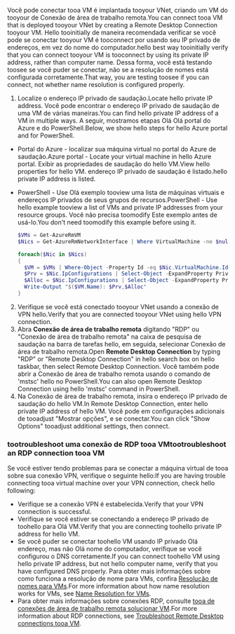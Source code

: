<span data-ttu-id="0bf98-101">Você pode conectar tooa VM é implantada tooyour VNet, criando um VM do tooyour de Conexão de área de trabalho remota.</span><span class="sxs-lookup"><span data-stu-id="0bf98-101">You can connect tooa VM that is deployed tooyour VNet by creating a Remote Desktop Connection tooyour VM.</span></span> <span data-ttu-id="0bf98-102">Hello tooinitially de maneira recomendada verificar se você pode se conectar tooyour VM é tooconnect por usando seu IP privado de endereços, em vez do nome do computador.</span><span class="sxs-lookup"><span data-stu-id="0bf98-102">hello best way tooinitially verify that you can connect tooyour VM is tooconnect by using its private IP address, rather than computer name.</span></span> <span data-ttu-id="0bf98-103">Dessa forma, você está testando toosee se você puder se conectar, não se a resolução de nomes está configurada corretamente.</span><span class="sxs-lookup"><span data-stu-id="0bf98-103">That way, you are testing toosee if you can connect, not whether name resolution is configured properly.</span></span>

1. <span data-ttu-id="0bf98-104">Localize o endereço IP privado de saudação.</span><span class="sxs-lookup"><span data-stu-id="0bf98-104">Locate hello private IP address.</span></span> <span data-ttu-id="0bf98-105">Você pode encontrar o endereço IP privado de saudação de uma VM de várias maneiras.</span><span class="sxs-lookup"><span data-stu-id="0bf98-105">You can find hello private IP address of a VM in multiple ways.</span></span> <span data-ttu-id="0bf98-106">A seguir, mostramos etapas Olá Olá portal do Azure e do PowerShell.</span><span class="sxs-lookup"><span data-stu-id="0bf98-106">Below, we show hello steps for hello Azure portal and for PowerShell.</span></span>

  - <span data-ttu-id="0bf98-107">Portal do Azure - localizar sua máquina virtual no portal do Azure de saudação.</span><span class="sxs-lookup"><span data-stu-id="0bf98-107">Azure portal - Locate your virtual machine in hello Azure portal.</span></span> <span data-ttu-id="0bf98-108">Exibir as propriedades de saudação do hello VM.</span><span class="sxs-lookup"><span data-stu-id="0bf98-108">View hello properties for hello VM.</span></span> <span data-ttu-id="0bf98-109">endereço IP privado de saudação é listado.</span><span class="sxs-lookup"><span data-stu-id="0bf98-109">hello private IP address is listed.</span></span>

  - <span data-ttu-id="0bf98-110">PowerShell - Use Olá exemplo tooview uma lista de máquinas virtuais e endereços IP privados de seus grupos de recursos.</span><span class="sxs-lookup"><span data-stu-id="0bf98-110">PowerShell - Use hello example tooview a list of VMs and private IP addresses from your resource groups.</span></span> <span data-ttu-id="0bf98-111">Você não precisa toomodify Este exemplo antes de usá-lo.</span><span class="sxs-lookup"><span data-stu-id="0bf98-111">You don't need toomodify this example before using it.</span></span>

    ```powershell
    $VMs = Get-AzureRmVM
    $Nics = Get-AzureRmNetworkInterface | Where VirtualMachine -ne $null

    foreach($Nic in $Nics)
    {
      $VM = $VMs | Where-Object -Property Id -eq $Nic.VirtualMachine.Id
      $Prv = $Nic.IpConfigurations | Select-Object -ExpandProperty PrivateIpAddress
      $Alloc = $Nic.IpConfigurations | Select-Object -ExpandProperty PrivateIpAllocationMethod
      Write-Output "$($VM.Name): $Prv,$Alloc"
    }
    ```

2. <span data-ttu-id="0bf98-112">Verifique se você está conectado tooyour VNet usando a conexão de VPN hello.</span><span class="sxs-lookup"><span data-stu-id="0bf98-112">Verify that you are connected tooyour VNet using hello VPN connection.</span></span>
3. <span data-ttu-id="0bf98-113">Abra **Conexão de área de trabalho remota** digitando "RDP" ou "Conexão de área de trabalho remota" na caixa de pesquisa de saudação na barra de tarefas hello, em seguida, selecionar Conexão de área de trabalho remota.</span><span class="sxs-lookup"><span data-stu-id="0bf98-113">Open **Remote Desktop Connection** by typing "RDP" or "Remote Desktop Connection" in hello search box on hello taskbar, then select Remote Desktop Connection.</span></span> <span data-ttu-id="0bf98-114">Você também pode abrir a Conexão de área de trabalho remota usando o comando de 'mstsc' hello no PowerShell.</span><span class="sxs-lookup"><span data-stu-id="0bf98-114">You can also open Remote Desktop Connection using hello 'mstsc' command in PowerShell.</span></span> 
4. <span data-ttu-id="0bf98-115">Na Conexão de área de trabalho remota, insira o endereço IP privado de saudação do hello VM.</span><span class="sxs-lookup"><span data-stu-id="0bf98-115">In Remote Desktop Connection, enter hello private IP address of hello VM.</span></span> <span data-ttu-id="0bf98-116">Você pode em configurações adicionais de tooadjust "Mostrar opções", e se conectar.</span><span class="sxs-lookup"><span data-stu-id="0bf98-116">You can click "Show Options" tooadjust additional settings, then connect.</span></span>

### <a name="tootroubleshoot-an-rdp-connection-tooa-vm"></a><span data-ttu-id="0bf98-117">tootroubleshoot uma conexão de RDP tooa VM</span><span class="sxs-lookup"><span data-stu-id="0bf98-117">tootroubleshoot an RDP connection tooa VM</span></span>

<span data-ttu-id="0bf98-118">Se você estiver tendo problemas para se conectar a máquina virtual de tooa sobre sua conexão VPN, verifique o seguinte hello:</span><span class="sxs-lookup"><span data-stu-id="0bf98-118">If you are having trouble connecting tooa virtual machine over your VPN connection, check hello following:</span></span>

- <span data-ttu-id="0bf98-119">Verifique se a conexão VPN é estabelecida.</span><span class="sxs-lookup"><span data-stu-id="0bf98-119">Verify that your VPN connection is successful.</span></span>
- <span data-ttu-id="0bf98-120">Verifique se você estiver se conectando a endereço IP privado de toohello para Olá VM.</span><span class="sxs-lookup"><span data-stu-id="0bf98-120">Verify that you are connecting toohello private IP address for hello VM.</span></span>
- <span data-ttu-id="0bf98-121">Se você puder se conectar toohello VM usando IP privado Olá endereço, mas não Olá nome do computador, verifique se você configurou o DNS corretamente.</span><span class="sxs-lookup"><span data-stu-id="0bf98-121">If you can connect toohello VM using hello private IP address, but not hello computer name, verify that you have configured DNS properly.</span></span> <span data-ttu-id="0bf98-122">Para obter mais informações sobre como funciona a resolução de nome para VMs, confira [Resolução de nomes para VMs](../articles/virtual-network/virtual-networks-name-resolution-for-vms-and-role-instances.md).</span><span class="sxs-lookup"><span data-stu-id="0bf98-122">For more information about how name resolution works for VMs, see [Name Resolution for VMs](../articles/virtual-network/virtual-networks-name-resolution-for-vms-and-role-instances.md).</span></span>
- <span data-ttu-id="0bf98-123">Para obter mais informações sobre conexões RDP, consulte [tooa de conexões de área de trabalho remota solucionar VM](../articles/virtual-machines/windows/troubleshoot-rdp-connection.md).</span><span class="sxs-lookup"><span data-stu-id="0bf98-123">For more information about RDP connections, see [Troubleshoot Remote Desktop connections tooa VM](../articles/virtual-machines/windows/troubleshoot-rdp-connection.md).</span></span>
